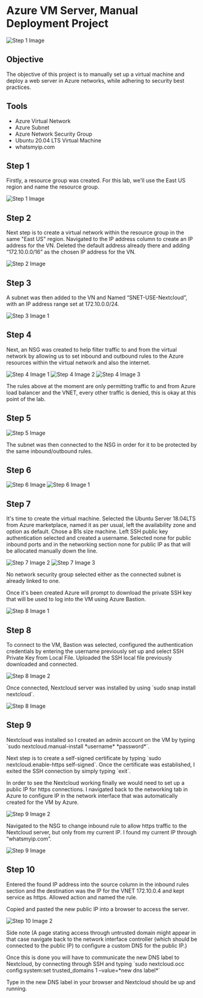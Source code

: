 <!DOCTYPE html>
<html lang="en">
<head>
    <meta charset="UTF-8">
    <meta name="viewport" content="width=device-width, initial-scale=1.0">
   
</head>
<body>

<h1>Azure VM Server, Manual Deployment Project</h1>

<img src="https://i.imgur.com/Jb075xF.png" alt="Step 1 Image">

<h2>Objective</h2>
<p>The objective of this project is to manually set up a virtual machine and deploy a web server in Azure networks, while adhering to security best practices.</p>

<h2>Tools</h2>
<ul>
    <li>Azure Virtual Network</li>
    <li>Azure Subnet</li>
    <li>Azure Network Security Group</li>
    <li>Ubuntu 20.04 LTS Virtual Machine</li>
    <li>whatsmyip.com</li>
</ul>

<h2>Step 1</h2>
<p>Firstly, a resource group was created. For this lab, we'll use the East US region and name the resource group.</p>
<img src="https://i.imgur.com/nN986Ff.jpeg" alt="Step 1 Image">

<h2>Step 2</h2>
<p>Next step is to create a virtual network within the resource group in the same "East US" region. Navigated to the IP address column to create an IP address for the VN. Deleted the default address already there and adding “172.10.0.0/16” as the chosen IP address for the VN.</p>
<img src="https://i.imgur.com/sNQuPBs.png" alt="Step 2 Image">

<h2>Step 3</h2>
<p>A subnet was then added to the VN and Named “SNET-USE-Nextcloud”, with an IP address range set at 172.10.0.0/24.</p>
<img src="https://i.imgur.com/Tj3r9nF.jpeg" alt="Step 3 Image 1">
<!-- Image 2 Missing -->

<h2>Step 4</h2>
<p>Next, an NSG was created to help filter traffic to and from the virtual network by allowing us to set inbound and outbound rules to the Azure resources within the virtual network and also the internet.</p>
<img src="https://i.imgur.com/Fru8AmV.jpeg" alt="Step 4 Image 1">
<img src="https://i.imgur.com/O97LOGh.jpeg" alt="Step 4 Image 2">
<img src="https://i.imgur.com/They0mF.jpeg" alt="Step 4 Image 3">

<p>The rules above at the moment are only permitting traffic to and from Azure load balancer and the VNET, every other traffic is denied, this is okay at this point of the lab.</p>

<h2>Step 5</h2>
<img src="https://i.imgur.com/LwoTqLO.jpeg" alt="Step 5 Image">

<p>The subnet was then connected to the NSG in order for it to be protected by the same inbound/outbound rules.</p>

<h2>Step 6</h2>
<img src="https://i.imgur.com/j8ot6qz.jpeg" alt="Step 6 Image">
<img src="https://i.imgur.com/e3nwTlb.jpeg" alt="Step 6 Image 1">

<h2>Step 7</h2>
<p>It's time to create the virtual machine. Selected the Ubuntu Server 18.04LTS from Azure marketplace, named it as per usual, left the availability zone and option as default. Chose a B1s size machine. Left SSH public key authentication selected and created a username. Selected none for public inbound ports and in the networking section none for public IP as that will be allocated manually down the line.</p>
<img src="https://i.imgur.com/aojQyvr.jpeg" alt="Step 7 Image 2">
<img src="https://i.imgur.com/BFrRwNG.jpeg" alt="Step 7 Image 3">

<p>No network security group selected either as the connected subnet is already linked to one.</p>

<p>Once it's been created Azure will prompt to download the private SSH key that will be used to log into the VM using Azure Bastion.</p>
<img src="https://i.imgur.com/r34maDx.jpeg" alt="Step 8 Image 1">

<h2>Step 8</h2>
<p>To connect to the VM, Bastion was selected, configured the authentication credentials by entering the username previously set up and select SSH Private Key from Local File. Uploaded the SSH local file previously downloaded and connected.</p>
<img src="https://i.imgur.com/mnZlMSM.jpeg" alt="Step 8 Image 2">

<p>Once connected, Nextcloud server was installed by using `sudo snap install nextcloud`.</p>
<img src="https://i.imgur.com/HnwgAJN.jpeg" alt="Step 8 Image">

<h2>Step 9</h2>
<p>Nextcloud was installed so I created an admin account on the VM by typing `sudo nextcloud.manual-install *username* *password*`.</p>
<p>Next step is to create a self-signed certificate by typing `sudo nextcloud.enable-https self-signed`. Once the certificate was established, I exited the SSH connection by simply typing `exit`.</p>

<p>In order to see the Nextcloud working finally we would need to set up a public IP for https connections. I navigated back to the networking tab in Azure to configure IP in the network interface that was automatically created for the VM by Azure.</p>
<img src="https://i.imgur.com/tTrB3qn.jpeg" alt="Step 9 Image 2">

<p>Navigated to the NSG to change inbound rule to allow https traffic to the Nextcloud server, but only from my current IP. I found my current IP through “whatsmyip.com”.</p>
<img src="https://i.imgur.com/qZ4AIDk.jpeg" alt="Step 9 Image">

<h2>Step 10</h2>
<p>Entered the found IP address into the source column in the inbound rules section and the destination was the IP for the VNET 172.10.0.4 and kept service as https. Allowed action and named the rule.</p>

<p>Copied and pasted the new public IP into a browser to access the server.</p>
<img src="https://i.imgur.com/nDS5xBK.jpeg" alt="Step 10 Image 2">

<p>Side note (A page stating access through untrusted domain might appear in that case navigate back to the network interface controller (which should be connected to the public IP) to configure a custom DNS for the public IP.)</p>

<p>Once this is done you will have to communicate the new DNS label to Nextcloud, by connecting through SSH and typing `sudo nextcloud.occ config:system:set trusted_domains 1 –value=*new dns label*`</p>

<p>Type in the new DNS label in your browser and Nextcloud should be up and running.</p>

</body>
</html>

